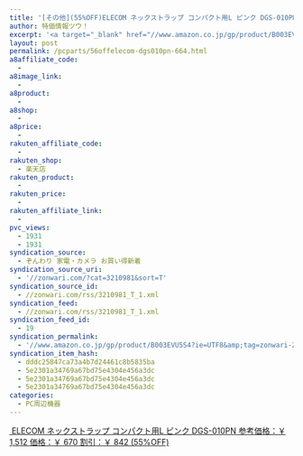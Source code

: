```yaml
---
title: '[その他](55%OFF)ELECOM ネックストラップ コンパクト用L ピンク DGS-010PN ￥670'
author: 特価情報ツウ！
excerpt: '<a target="_blank" href="//www.amazon.co.jp/gp/product/B003EVU5S4?ie=UTF8&amp;tag=zonwari-22&amp;linkCode=as2&amp;camp=247&amp;creative=7399&amp;creativeASIN=B003EVU5S4"><img src="//ecx.images-amazon.com/images/I/41tB13CtxaL._SL100_.jpg"><br>ELECOM &#12493;&#12483;&#12463;&#12473;&#12488;&#12521;&#12483;&#12503; &#12467;&#12531;&#12497;&#12463;&#12488;&#29992;L &#12500;&#12531;&#12463; DGS-010PN<br>&#21442;&#32771;&#20385;&#26684;&#65306;&#65509; 1,512<br>&#20385;&#26684;&#65306;&#65509; 670<br>&#21106;&#24341;&#65306;&#65509; 842 (55%OFF)</a>'
layout: post
permalink: /pcparts/56offelecom-dgs010pn-664.html
a8affiliate_code:
  -
a8image_link:
  -
a8product:
  -
a8shop:
  -
a8price:
  -
rakuten_affiliate_code:
  -
rakuten_shop:
  - 楽天店
rakuten_product:
  -
rakuten_price:
  -
rakuten_affiliate_link:
  -
pvc_views:
  - 1931
  - 1931
syndication_source:
  - ぞんわり 家電・カメラ お買い得新着
syndication_source_uri:
  - '//zonwari.com/?cat=3210981&sort=T'
syndication_source_id:
  - //zonwari.com/rss/3210981_T_1.xml
syndication_feed:
  - //zonwari.com/rss/3210981_T_1.xml
syndication_feed_id:
  - 19
syndication_permalink:
  - '//www.amazon.co.jp/gp/product/B003EVU5S4?ie=UTF8&amp;tag=zonwari-22&amp;linkCode=as2&amp;camp=247&amp;creative=7399&amp;creativeASIN=B003EVU5S4'
syndication_item_hash:
  - dddc25847ca73a4b7d24461c8b5835ba
  - 5e2301a34769a67bd75e4304e456a3dc
  - 5e2301a34769a67bd75e4304e456a3dc
  - 5e2301a34769a67bd75e4304e456a3dc
categories:
  - PC周辺機器
---
```

[<img src='//i1.wp.com/ecx.images-amazon.com/images/I/41tB13CtxaL._SL150_.jpg?w=546' title="" alt="" data-recalc-dims="1" />
ELECOM ネックストラップ コンパクト用L ピンク DGS-010PN
参考価格：￥ 1,512
価格：￥ 670
割引：￥ 842 (55%OFF)][1]

 [1]: //www.amazon.co.jp/gp/product/B003EVU5S4?ie=UTF8&#038;tag=tokkajohotsu-22&#038;linkCode=as2&#038;camp=247&#038;creative=7399&#038;creativeASIN=B003EVU5S4